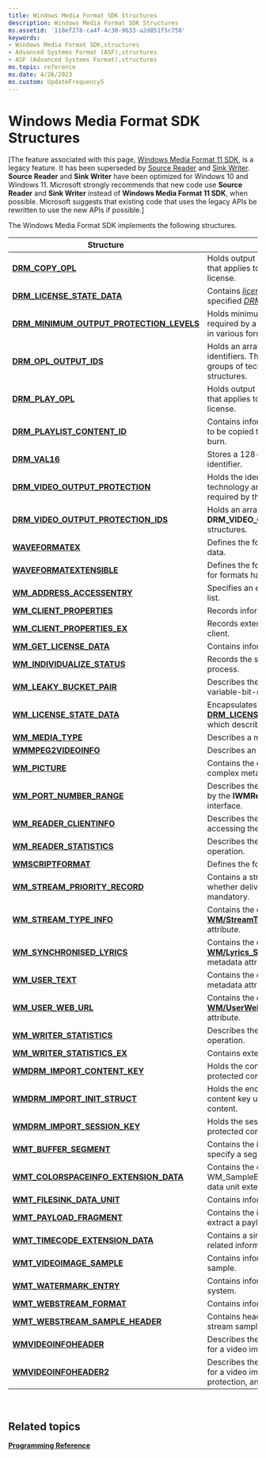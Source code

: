 ```yaml
---
title: Windows Media Format SDK Structures
description: Windows Media Format SDK Structures
ms.assetid: '118ef278-ca4f-4c30-9633-a2d851f5c758'
keywords:
- Windows Media Format SDK,structures
- Advanced Systems Format (ASF),structures
- ASF (Advanced Systems Format),structures
ms.topic: reference
ms.date: 4/26/2023
ms.custom: UpdateFrequency5
---
```


# Windows Media Format SDK Structures

\[The feature associated with this page, [Windows Media Format 11 SDK](/windows/win32/wmformat/windows-media-format-11-sdk), is a legacy feature. It has been superseded by [Source Reader](/windows/win32/medfound/source-reader) and [Sink Writer](/windows/win32/medfound/sink-writer). **Source Reader** and **Sink Writer** have been optimized for Windows 10 and Windows 11. Microsoft strongly recommends that new code use **Source Reader** and **Sink Writer** instead of **Windows Media Format 11 SDK**, when possible. Microsoft suggests that existing code that uses the legacy APIs be rewritten to use the new APIs if possible.\]

The Windows Media Format SDK implements the following structures.



| Structure                                                                                | Description                                                                                                                                                               |
|------------------------------------------------------------------------------------------|---------------------------------------------------------------------------------------------------------------------------------------------------------------------------|
| [**DRM\_COPY\_OPL**](/previous-versions/windows/desktop/api/wmsdkidl/ns-wmsdkidl-drm_copy_opl)                                                   | Holds output protection level information that applies to the copy action in a DRM license.                                                                               |
| [**DRM\_LICENSE\_STATE\_DATA**](drm-license-state-data.md)                              | Contains [*license*](wmformat-glossary.md) information about a specified [*DRM*](wmformat-glossary.md) right. |
| [**DRM\_MINIMUM\_OUTPUT\_PROTECTION\_LEVELS**](/previous-versions/windows/desktop/api/wmsdkidl/ns-wmsdkidl-drm_minimum_output_protection_levels) | Holds minimum output protection levels required by a DRM license to play content in various formats.                                                                      |
| [**DRM\_OPL\_OUTPUT\_IDS**](/previous-versions/windows/desktop/api/wmsdkidl/ns-wmsdkidl-drm_opl_output_ids)                                      | Holds an array of DRM technology identifiers. This structure is used to define groups of technologies in other DRM structures.                                            |
| [**DRM\_PLAY\_OPL**](/previous-versions/windows/desktop/api/wmsdkidl/ns-wmsdkidl-drm_play_opl)                                                   | Holds output protection level information that applies to the play action in a DRM license.                                                                               |
| [**DRM\_PLAYLIST\_CONTENT\_ID**](drm-playlist-content-id.md)                            | Contains information about content that is to be copied to CD as part of a playlist burn.                                                                                 |
| [**DRM\_VAL16**](/previous-versions/windows/desktop/api/Wmsdkidl/ns-wmsdkidl-drm_val16)                                                          | Stores a 128-bit value used as a device identifier.                                                                                                                       |
| [**DRM\_VIDEO\_OUTPUT\_PROTECTION**](/previous-versions/windows/desktop/api/wmsdkidl/ns-wmsdkidl-drm_output_protection)                    | Holds the identifier of a video protection technology and the configuration data required by that technology.                                                             |
| [**DRM\_VIDEO\_OUTPUT\_PROTECTION\_IDS**](/previous-versions/windows/desktop/api/wmsdkidl/ns-wmsdkidl-drm_video_output_protection_ids)           | Holds an array of **DRM\_VIDEO\_OUTPUT\_PROTECTION** structures.                                                                                                          |
| [**WAVEFORMATEX**](/previous-versions/windows/desktop/legacy/dd757720(v=vs.85))                                                | Defines the format of waveform-audio data.                                                                                                                                |
| [**WAVEFORMATEXTENSIBLE**](/previous-versions/windows/desktop/legacy/dd757721(v=vs.85))                                | Defines the format of waveform-audio data for formats having more than two channels.                                                                                      |
| [**WM\_ADDRESS\_ACCESSENTRY**](/previous-versions/windows/desktop/api/wmsdkidl/ns-wmsdkidl-wm_address_accessentry)                               | Specifies an entry in an IP address access list.                                                                                                                          |
| [**WM\_CLIENT\_PROPERTIES**](/previous-versions/windows/desktop/api/wmsdkidl/ns-wmsdkidl-wm_client_properties)                                   | Records information about the client.                                                                                                                                     |
| [**WM\_CLIENT\_PROPERTIES\_EX**](/previous-versions/windows/desktop/api/wmsdkidl/ns-wmsdkidl-wm_client_properties_ex)                            | Records extended information about the client.                                                                                                                            |
| [**WM\_GET\_LICENSE\_DATA**](wm-get-license-data.md)                                    | Contains information about a DRM license.                                                                                                                                 |
| [**WM\_INDIVIDUALIZE\_STATUS**](wm-individualize-status.md)                             | Records the status of the [*individualization*](wmformat-glossary.md) process.                                                                |
| [**WM\_LEAKY\_BUCKET\_PAIR**](/previous-versions/windows/desktop/api/wmsdkidl/ns-wmsdkidl-wm_leaky_bucket_pair)                                  | Describes the buffering requirements for a variable-bit-rate (VBR) file.                                                                                                  |
| [**WM\_LICENSE\_STATE\_DATA**](/previous-versions/windows/desktop/legacy/dd757942(v=vs.85))                                | Encapsulates a [**DRM\_LICENSE\_STATE\_DATA**](drm-license-state-data.md) structure which describes DRM license state data.                                              |
| [**WM\_MEDIA\_TYPE**](/previous-versions/windows/desktop/api/wmsdkidl/ns-wmsdkidl-wm_media_type)                                                 | Describes a media sample.                                                                                                                                                 |
| [**WMMPEG2VIDEOINFO**](/previous-versions/windows/desktop/api/wmsdkidl/ns-wmsdkidl-wmmpeg2videoinfo)                                             | Describes an MPEG-2 video stream.                                                                                                                                         |
| [**WM\_PICTURE**](/previous-versions/windows/desktop/api/wmsdkidl/ns-wmsdkidl-wm_picture)                                                        | Contains the data for the [**WM/Picture**](wmpicture.md) complex metadata attribute.                                                                                     |
| [**WM\_PORT\_NUMBER\_RANGE**](/previous-versions/windows/desktop/api/wmsdkidl/ns-wmsdkidl-wm_port_number_range)                                  | Describes the range of port numbers used by the **IWMReaderNetworkConfig** interface.                                                                                     |
| [**WM\_READER\_CLIENTINFO**](/previous-versions/windows/desktop/api/wmsdkidl/ns-wmsdkidl-wm_reader_clientinfo)                                   | Describes the client reader (player) accessing the media stream.                                                                                                          |
| [**WM\_READER\_STATISTICS**](/previous-versions/windows/desktop/api/wmsdkidl/ns-wmsdkidl-wm_reader_statistics)                                   | Describes the performance of a reading operation.                                                                                                                         |
| [**WMSCRIPTFORMAT**](/previous-versions/windows/desktop/api/wmsdkidl/ns-wmsdkidl-wmscriptformat)                                                 | Defines the format of a script stream.                                                                                                                                    |
| [**WM\_STREAM\_PRIORITY\_RECORD**](/previous-versions/windows/desktop/api/wmsdkidl/ns-wmsdkidl-wm_stream_priority_record)                        | Contains a stream number and specifies whether delivery of that stream is mandatory.                                                                                      |
| [**WM\_STREAM\_TYPE\_INFO**](/previous-versions/windows/desktop/api/wmsdkidl/ns-wmsdkidl-wm_stream_type_info)                                    | Contains the data for the [**WM/StreamTypeInfo**](wm-streamtypeinfo.md) complex metadata attribute.                                                                      |
| [**WM\_SYNCHRONISED\_LYRICS**](/previous-versions/windows/desktop/api/wmsdkidl/ns-wmsdkidl-wm_synchronised_lyrics)                               | Contains the data for the [**WM/Lyrics\_Synchronised**](wm-lyrics-synchronised.md) complex metadata attribute.                                                           |
| [**WM\_USER\_TEXT**](/previous-versions/windows/desktop/api/wmsdkidl/ns-wmsdkidl-wm_user_text)                                                   | Contains the data for the [**WM/Text**](wm-text.md) complex metadata attribute.                                                                                          |
| [**WM\_USER\_WEB\_URL**](/previous-versions/windows/desktop/api/wmsdkidl/ns-wmsdkidl-wm_user_web_url)                                            | Contains the data for the [**WM/UserWebURL**](wm-userweburl.md) complex metadata attribute.                                                                              |
| [**WM\_WRITER\_STATISTICS**](/previous-versions/windows/desktop/api/wmsdkidl/ns-wmsdkidl-wm_writer_statistics)                                   | Describes the performance of a writing operation.                                                                                                                         |
| [**WM\_WRITER\_STATISTICS\_EX**](/previous-versions/windows/desktop/api/wmsdkidl/ns-wmsdkidl-wm_writer_statistics_ex)                            | Contains extended writer statistics.                                                                                                                                      |
| [**WMDRM\_IMPORT\_CONTENT\_KEY**](wmdrm-import-content-key.md)                          | Holds the content key used in importing protected content.                                                                                                                |
| [**WMDRM\_IMPORT\_INIT\_STRUCT**](/previous-versions/windows/desktop/api/wmsdkidl/ns-wmsdkidl-wmdrm_import_init_struct)                          | Holds the encrypted session key and content key used in importing protected content.                                                                                      |
| [**WMDRM\_IMPORT\_SESSION\_KEY**](wmdrm-import-session-key.md)                          | Holds the session key for importing protected content.                                                                                                                    |
| [**WMT\_BUFFER\_SEGMENT**](/previous-versions/windows/desktop/api/Wmsdkidl/ns-wmsdkidl-wmt_buffer_segment)                                       | Contains the information necessary to specify a segment in a packet.                                                                                                      |
| [**WMT\_COLORSPACEINFO\_EXTENSION\_DATA**](/previous-versions/windows/desktop/api/Wmsdkidl/ns-wmsdkidl-wmt_colorspaceinfo_extension_data)        | Contains the data for the WM\_SampleExtensionGUID\_ColorSpaceInfo data unit extension.                                                                                    |
| [**WMT\_FILESINK\_DATA\_UNIT**](/previous-versions/windows/desktop/api/Wmsdkidl/ns-wmsdkidl-wmt_filesink_data_unit)                              | Contains information about a packet.                                                                                                                                      |
| [**WMT\_PAYLOAD\_FRAGMENT**](/previous-versions/windows/desktop/api/Wmsdkidl/ns-wmsdkidl-wmt_payload_fragment)                                   | Contains the information necessary to extract a payload fragment from a packet.                                                                                           |
| [**WMT\_TIMECODE\_EXTENSION\_DATA**](/previous-versions/windows/desktop/api/Wmsdkidl/ns-wmsdkidl-wmt_timecode_extension_data)                    | Contains a single SMPTE time code and related information.                                                                                                                |
| [**WMT\_VIDEOIMAGE\_SAMPLE**](/previous-versions/windows/desktop/api/Wmsdkidl/ns-wmsdkidl-wmt_videoimage_sample)                                 | Contains information about a Video Image sample.                                                                                                                          |
| [**WMT\_WATERMARK\_ENTRY**](/previous-versions/windows/desktop/api/Wmsdkidl/ns-wmsdkidl-wmt_watermark_entry)                                     | Contains information about a watermarking system.                                                                                                                         |
| [**WMT\_WEBSTREAM\_FORMAT**](/previous-versions/windows/desktop/api/Wmsdkidl/ns-wmsdkidl-wmt_webstream_format)                                   | Contains information about a Web stream.                                                                                                                                  |
| [**WMT\_WEBSTREAM\_SAMPLE\_HEADER**](/previous-versions/windows/desktop/api/Wmsdkidl/ns-wmsdkidl-wmt_webstream_sample_header)                    | Contains header information for Web stream samples.                                                                                                                       |
| [**WMVIDEOINFOHEADER**](/previous-versions/windows/desktop/api/wmsdkidl/ns-wmsdkidl-wmvideoinfoheader)                                           | Describes the bitmap and color information for a video image.                                                                                                             |
| [**WMVIDEOINFOHEADER2**](/previous-versions/windows/desktop/api/wmsdkidl/ns-wmsdkidl-wmvideoinfoheader2)                                         | Describes the bitmap and color information for a video image, including [*interlace*](wmformat-glossary.md), copy protection, and aspect ratio.       |



 

## Related topics

<dl> <dt>

[**Programming Reference**](programming-reference.md)
</dt> </dl>

 

 
